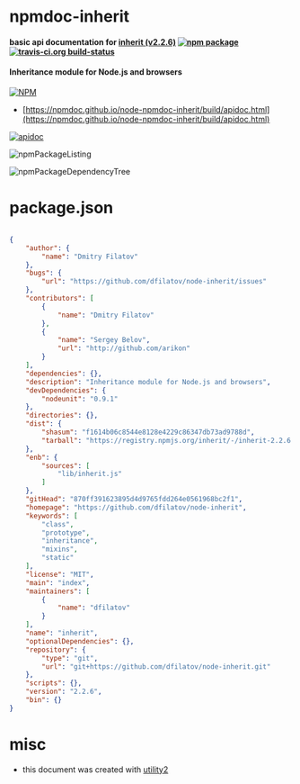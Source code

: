 # npmdoc-inherit

#### basic api documentation for  [inherit (v2.2.6)](https://github.com/dfilatov/node-inherit)  [![npm package](https://img.shields.io/npm/v/npmdoc-inherit.svg?style=flat-square)](https://www.npmjs.org/package/npmdoc-inherit) [![travis-ci.org build-status](https://api.travis-ci.org/npmdoc/node-npmdoc-inherit.svg)](https://travis-ci.org/npmdoc/node-npmdoc-inherit)

#### Inheritance module for Node.js and browsers

[![NPM](https://nodei.co/npm/inherit.png?downloads=true&downloadRank=true&stars=true)](https://www.npmjs.com/package/inherit)

- [https://npmdoc.github.io/node-npmdoc-inherit/build/apidoc.html](https://npmdoc.github.io/node-npmdoc-inherit/build/apidoc.html)

[![apidoc](https://npmdoc.github.io/node-npmdoc-inherit/build/screenCapture.buildCi.browser.%252Ftmp%252Fbuild%252Fapidoc.html.png)](https://npmdoc.github.io/node-npmdoc-inherit/build/apidoc.html)

![npmPackageListing](https://npmdoc.github.io/node-npmdoc-inherit/build/screenCapture.npmPackageListing.svg)

![npmPackageDependencyTree](https://npmdoc.github.io/node-npmdoc-inherit/build/screenCapture.npmPackageDependencyTree.svg)



# package.json

```json

{
    "author": {
        "name": "Dmitry Filatov"
    },
    "bugs": {
        "url": "https://github.com/dfilatov/node-inherit/issues"
    },
    "contributors": [
        {
            "name": "Dmitry Filatov"
        },
        {
            "name": "Sergey Belov",
            "url": "http://github.com/arikon"
        }
    ],
    "dependencies": {},
    "description": "Inheritance module for Node.js and browsers",
    "devDependencies": {
        "nodeunit": "0.9.1"
    },
    "directories": {},
    "dist": {
        "shasum": "f1614b06c8544e8128e4229c86347db73ad9788d",
        "tarball": "https://registry.npmjs.org/inherit/-/inherit-2.2.6.tgz"
    },
    "enb": {
        "sources": [
            "lib/inherit.js"
        ]
    },
    "gitHead": "870ff391623895d4d9765fdd264e0561968bc2f1",
    "homepage": "https://github.com/dfilatov/node-inherit",
    "keywords": [
        "class",
        "prototype",
        "inheritance",
        "mixins",
        "static"
    ],
    "license": "MIT",
    "main": "index",
    "maintainers": [
        {
            "name": "dfilatov"
        }
    ],
    "name": "inherit",
    "optionalDependencies": {},
    "repository": {
        "type": "git",
        "url": "git+https://github.com/dfilatov/node-inherit.git"
    },
    "scripts": {},
    "version": "2.2.6",
    "bin": {}
}
```



# misc
- this document was created with [utility2](https://github.com/kaizhu256/node-utility2)
